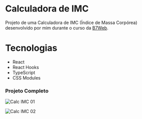 # Calculadora de IMC

Projeto de uma Calculadora de IMC (Índice de Massa Corpórea) desenvolvido por mim durante o curso da [B7Web](https://b7web.com.br).

# Tecnologias

- React
- React Hooks
- TypeScript
- CSS Modules

### Projeto Completo

![Calc IMC 01](https://user-images.githubusercontent.com/97991094/166400814-93f0cd6f-5e74-470e-bf64-4580b145f283.gif)

![Calc IMC 02](https://user-images.githubusercontent.com/97991094/166400971-02985813-3f98-4fb1-bd1d-211daf6fcbfe.gif)
